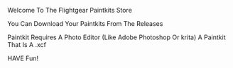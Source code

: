 Welcome To The Flightgear Paintkits Store

You Can Download Your Paintkits From The Releases

Paintkit Requires
A Photo Editor (Like Adobe Photoshop Or krita)
A Paintkit That Is A .xcf

HAVE Fun!
